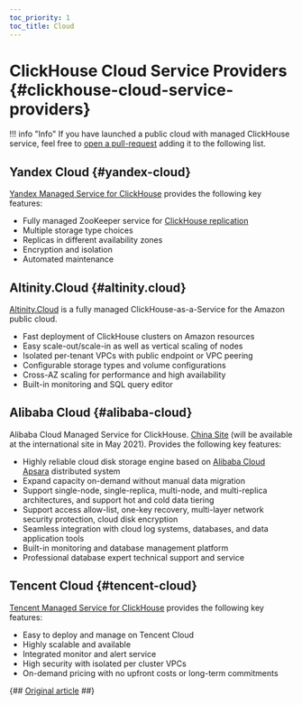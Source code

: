 ```yaml
---
toc_priority: 1
toc_title: Cloud
---
```


# ClickHouse Cloud Service Providers {#clickhouse-cloud-service-providers}

!!! info "Info"
    If you have launched a public cloud with managed ClickHouse service, feel free to [open a pull-request](https://github.com/ClickHouse/ClickHouse/edit/master/docs/en/commercial/cloud.md) adding it to the following list.

## Yandex Cloud {#yandex-cloud}

[Yandex Managed Service for ClickHouse](https://cloud.yandex.com/services/managed-clickhouse?utm_source=referrals&utm_medium=clickhouseofficialsite&utm_campaign=link3) provides the following key features:

-   Fully managed ZooKeeper service for [ClickHouse replication](../engines/table-engines/mergetree-family/replication.md)
-   Multiple storage type choices
-   Replicas in different availability zones
-   Encryption and isolation
-   Automated maintenance

## Altinity.Cloud {#altinity.cloud}

[Altinity.Cloud](https://altinity.com/cloud-database/) is a fully managed ClickHouse-as-a-Service for the Amazon public cloud.

-   Fast deployment of ClickHouse clusters on Amazon resources
-   Easy scale-out/scale-in as well as vertical scaling of nodes
-   Isolated per-tenant VPCs with public endpoint or VPC peering
-   Configurable storage types and volume configurations
-   Cross-AZ scaling for performance and high availability
-   Built-in monitoring and SQL query editor

## Alibaba Cloud {#alibaba-cloud}

Alibaba Cloud Managed Service for ClickHouse. [China Site](https://www.aliyun.com/product/clickhouse) (will be available at the international site in May 2021). Provides the following key features:

-   Highly reliable cloud disk storage engine based on [Alibaba Cloud Apsara](https://www.alibabacloud.com/product/apsara-stack) distributed system
-   Expand capacity on-demand without manual data migration
-   Support single-node, single-replica, multi-node, and multi-replica architectures, and support hot and cold data tiering
-   Support access allow-list, one-key recovery, multi-layer network security protection, cloud disk encryption
-   Seamless integration with cloud log systems, databases, and data application tools
-   Built-in monitoring and database management platform
-   Professional database expert technical support and service

## Tencent Cloud {#tencent-cloud}

[Tencent Managed Service for ClickHouse](https://cloud.tencent.com/product/cdwch) provides the following key features:

-   Easy to deploy and manage on Tencent Cloud
-   Highly scalable and available
-   Integrated monitor and alert service
-   High security with isolated per cluster VPCs
-   On-demand pricing with no upfront costs or long-term commitments

{## [Original article](https://clickhouse.tech/docs/en/commercial/cloud/) ##}
